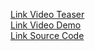 [Link Video Teaser](https://www.youtube.com/watch?v=ILq6IDReb0M)  
[Link Video Demo](https://youtu.be/_YK_ztvRbtw)  
[Link Source Code](https://drive.google.com/file/d/1PUCmtr58AyPo1aLKpTNKu4WlGrqTo5It/view?usp=sharing)  
